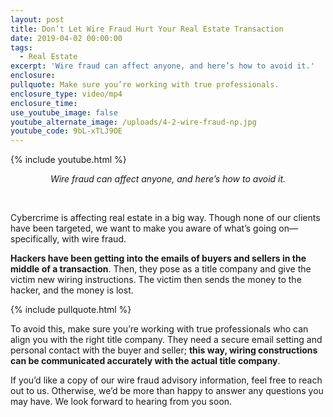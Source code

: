 ```yaml
---
layout: post
title: Don’t Let Wire Fraud Hurt Your Real Estate Transaction
date: 2019-04-02 00:00:00
tags:
  - Real Estate
excerpt: 'Wire fraud can affect anyone, and here’s how to avoid it.'
enclosure:
pullquote: Make sure you’re working with true professionals.
enclosure_type: video/mp4
enclosure_time:
use_youtube_image: false
youtube_alternate_image: /uploads/4-2-wire-fraud-np.jpg
youtube_code: 9bL-xTLJ9OE
---
```


{% include youtube.html %}

<center><em>Wire fraud can affect anyone, and here&rsquo;s how to avoid it.</em></center>

&nbsp;

Cybercrime is affecting real estate in a big way. Though none of our clients have been targeted, we want to make you aware of what’s going on—specifically, with wire fraud.

**Hackers have been getting into the emails of buyers and sellers in the middle of a transaction**. Then, they pose as a title company and give the victim new wiring instructions. The victim then sends the money to the hacker, and the money is lost.

{% include pullquote.html %}

To avoid this, make sure you’re working with true professionals who can align you with the right title company. They need a secure email setting and personal contact with the buyer and seller; **this way, wiring constructions can be communicated accurately with the actual title company**.

If you’d like a copy of our wire fraud advisory information, feel free to reach out to us. Otherwise, we’d be more than happy to answer any questions you may have. We look forward to hearing from you soon.